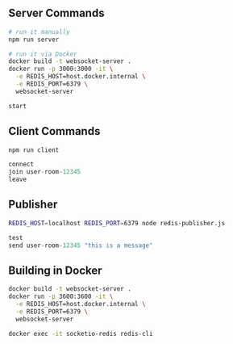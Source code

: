 
## Server Commands

```sh
# run it manually
npm run server

# run it via Docker
docker build -t websocket-server .
docker run -p 3000:3000 -it \
  -e REDIS_HOST=host.docker.internal \
  -e REDIS_PORT=6379 \
  websocket-server
```

```js
start
```

## Client Commands

```sh
npm run client
```

```js
connect
join user-room-12345
leave
```

## Publisher

```sh
REDIS_HOST=localhost REDIS_PORT=6379 node redis-publisher.js
```

```js
test
send user-room-12345 "this is a message"
```

## Building in Docker

```sh
docker build -t websocket-server .
docker run -p 3600:3600 -it \
  -e REDIS_HOST=host.docker.internal \
  -e REDIS_PORT=6379 \
  websocket-server

docker exec -it socketio-redis redis-cli

```